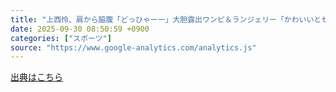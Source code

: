```yaml
---
title: "上西怜、肩から脇腹「どっひゃーー」大胆露出ワンピ＆ランジェリー「かわいいとセクシーの共存」（日刊スポーツ） - Yahoo!ニュース"
date: 2025-09-30 08:50:59 +0900
categories: ["スポーツ"]
source: "https://www.google-analytics.com/analytics.js"
---
```


[出典はこちら](https://www.google-analytics.com/analytics.js)
